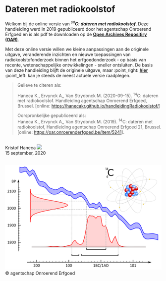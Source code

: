 
# Dateren met radiokoolstof

Welkom bij de online versie van ***<sup>14</sup>C: dateren met
radiokoolstof***. Deze handleiding werd in 2019 gepubliceerd door het
agentschap Onroerend Erfgoed en is als pdf te downloaden op de [**Open
Archives Repositiry (OAR)**](https://oar.onroerenderfgoed.be/item/5241).

Met deze online versie willen we kleine aanpassingen aan de originele
uitgave, veranderende inzichten en nieuwe toepassingen van
radiokoolstofonderzoek binnen het erfgoedonderzoek - op basis van
recente, wetenschappelijke ontwikkelingen - sneller ontsluiten. De basis
van deze handleiding blijft de originele uitgave, maar :point\_right:
[**hier**](https://hanecakr.github.io/handleidingRadiokoolstof/)
:point\_left: kan je steeds de meest actuele versie raadplegen.

> Gelieve te citeren als:  
> 
> Haneca K., Ervynck A,, Van Strydonck M. (2020-09-15). <sup>14</sup>C:
> dateren met radiokoolstof. Handleiding agentschap Onroerend Erfgoed,
> Brussel. \[online:
> <https://hanecakr.github.io/handleidingRadiokoolstof/>\]
> 
> Oorspronkelijke gepubliceerd als: <br/> Haneca K., Ervynck A,, Van
> Strydonck M. (2019). <sup>14</sup>C: dateren met radiokoolstof,
> Handleiding agentschap Onroerend Erfgoed 21, Brussel. \[online:
> <https://oar.onroerenderfgoed.be/item/5241>\].

<br/> Kristof Haneca
[![](https://orcid.org/sites/default/files/images/orcid_16x16.png)](https://orcid.org/0000-0002-7719-8305)
<br/> 15 september, 2020 <br/> <br/>

![](./figuren/figuur_readme.png) © agentschap Onroerend Erfgoed

